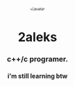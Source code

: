 
<div align="center">
	<image style="border-radius: 50%; scale: 0.6; margin: 0" src="./images/avatar.png" alt="avatar">
	<div>
		<h1>2aleks</h1>
		<h3>c++/c programer.</h3>
		<h4>i'm still learning btw</h4>
	</div>
</div>
